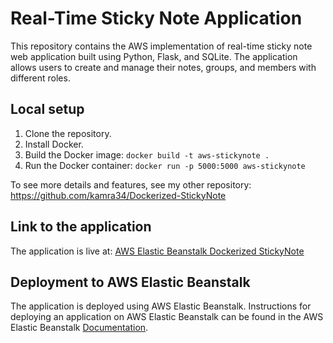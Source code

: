 # Real-Time Sticky Note Application
This repository contains  the AWS implementation of real-time sticky note web application built using Python, Flask, and SQLite. The application allows users to create and manage their notes, groups, and members with different roles.

## Local setup

1. Clone the repository.
2. Install Docker.
3. Build the Docker image: `docker build -t aws-stickynote .`
4. Run the Docker container: `docker run -p 5000:5000 aws-stickynote`

To see more details and features, see my other repository:
https://github.com/kamra34/Dockerized-StickyNote

## Link to the application

The application is live at: [AWS Elastic Beanstalk Dockerized StickyNote](http://aws-stickynote.eba-dmpa84bq.eu-north-1.elasticbeanstalk.com/login)

## Deployment to AWS Elastic Beanstalk

The application is deployed using AWS Elastic Beanstalk. Instructions for deploying an application on AWS Elastic Beanstalk can be found in the AWS Elastic Beanstalk [Documentation](https://docs.aws.amazon.com/elasticbeanstalk/latest/dg/welcome.html).
